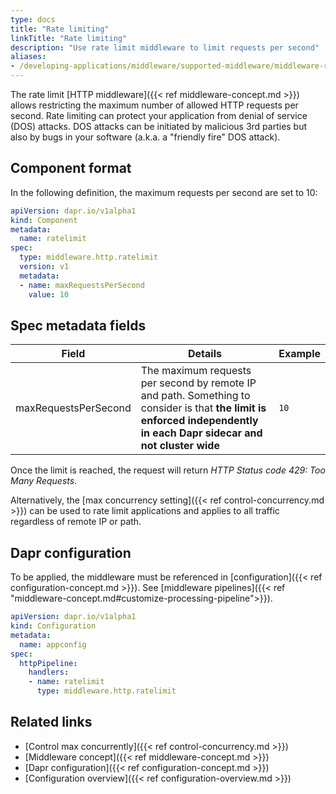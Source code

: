```yaml
---
type: docs
title: "Rate limiting"
linkTitle: "Rate limiting"
description: "Use rate limit middleware to limit requests per second"
aliases:
- /developing-applications/middleware/supported-middleware/middleware-rate-limit/
---
```


The rate limit [HTTP middleware]({{< ref middleware-concept.md >}}) allows restricting the maximum number of allowed HTTP requests per second. Rate limiting can protect your application from denial of service (DOS) attacks. DOS attacks can be initiated by malicious 3rd parties but also by bugs in your software (a.k.a. a "friendly fire" DOS attack).

## Component format

In the following definition, the maximum requests per second are set to 10:
```yaml
apiVersion: dapr.io/v1alpha1
kind: Component
metadata:
  name: ratelimit
spec:
  type: middleware.http.ratelimit
  version: v1
  metadata:
  - name: maxRequestsPerSecond
    value: 10
```

## Spec metadata fields

| Field | Details | Example |
|-------|---------|---------|
| maxRequestsPerSecond | The maximum requests per second by remote IP and path. Something to consider is that **the limit is enforced independently in each Dapr sidecar and not cluster wide** | `10`

Once the limit is reached, the request will return *HTTP Status code 429: Too Many Requests*.

Alternatively, the [max concurrency setting]({{< ref control-concurrency.md >}}) can be used to rate limit applications and applies to all traffic regardless of remote IP or path.

## Dapr configuration

To be applied, the middleware must be referenced in [configuration]({{< ref configuration-concept.md >}}). See [middleware pipelines]({{< ref "middleware-concept.md#customize-processing-pipeline">}}).

```yaml
apiVersion: dapr.io/v1alpha1
kind: Configuration
metadata:
  name: appconfig
spec:
  httpPipeline:
    handlers:
    - name: ratelimit
      type: middleware.http.ratelimit
```

## Related links

- [Control max concurrently]({{< ref control-concurrency.md >}})
- [Middleware concept]({{< ref middleware-concept.md >}})
- [Dapr configuration]({{< ref configuration-concept.md >}})
- [Configuration overview]({{< ref configuration-overview.md >}})
